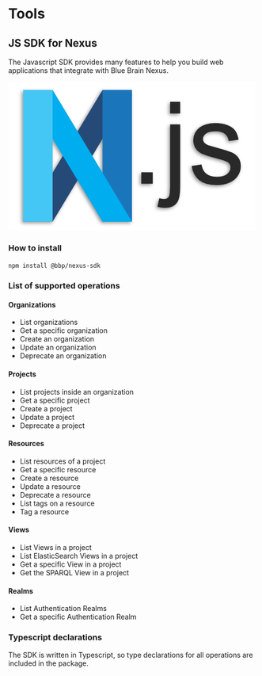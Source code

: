 # Tools

## JS SDK for Nexus

The Javascript SDK provides many features to help you build web applications that integrate with Blue Brain Nexus.

![Nexus JS logo](./assets/img/nexus-js-logo.png)

### How to install

`npm install @bbp/nexus-sdk`

### List of supported operations

#### Organizations

- List organizations
- Get a specific organization
- Create an organization
- Update an organization
- Deprecate an organization

#### Projects

- List projects inside an organization
- Get a specific project
- Create a project
- Update a project
- Deprecate a project

#### Resources

- List resources of a project
- Get a specific resource
- Create a resource
- Update a resource
- Deprecate a resource
- List tags on a resource
- Tag a resource

#### Views

- List Views in a project
- List ElasticSearch Views in a project
- Get a specific View in a project
- Get the SPARQL View in a project

#### Realms

- List Authentication Realms
- Get a specific Authentication Realm

### Typescript declarations

The SDK is written in Typescript, so type declarations for all operations are included in the package.

